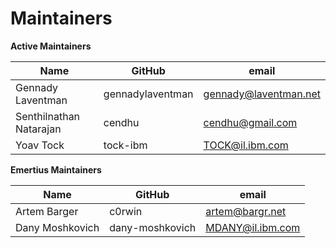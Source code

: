 Maintainers
===========

**Active Maintainers**

| Name | GitHub | email
|------|--------|----------------------
| Gennady Laventman | gennadylaventman | <gennady@laventman.net>
| Senthilnathan Natarajan | cendhu | <cendhu@gmail.com>
| Yoav Tock | tock-ibm | <TOCK@il.ibm.com>

**Emertius Maintainers**

| Name | GitHub | email
|------|--------|----------------------
| Artem Barger | c0rwin | <artem@bargr.net>
| Dany Moshkovich | dany-moshkovich | <MDANY@il.ibm.com>
